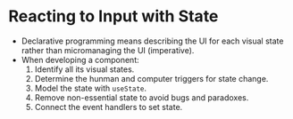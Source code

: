 # Reacting to Input with State
- Declarative programming means describing the UI for each visual state rather than micromanaging the UI (imperative).
- When developing a component:
  1. Identify all its visual states.
  2. Determine the hunman and computer triggers for state change.
  3. Model the state with `useState`.
  4. Remove non-essential state to avoid bugs and paradoxes.
  5. Connect the event handlers to set state.